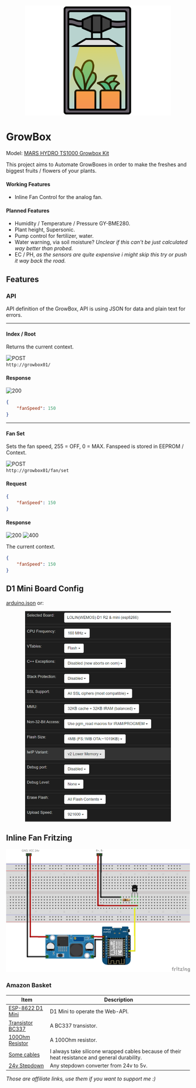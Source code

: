 <div align="center">
    <img src="./res/logo.png" width="400" />
</div>

# GrowBox
Model: <a target="_blank" href="https://amzn.to/3x9uhFN">MARS HYDRO TS1000 Growbox Kit</a>

This project aims to Automate GrowBoxes in order to make the freshes and biggest fruits / flowers of your plants. 
#### Working Features
 - Inline Fan Control for the analog fan.

#### Planned Features
 - Humidity / Temperature / Pressure GY-BME280.
 - Plant height, Supersonic.
 - Pump control for fertilizer, water. 
 - Water warning, via soil moisture? _Unclear if this can't be just calculated way better than probed._
 - EC / PH, _as the sensors are quite expensive i might skip this try or push it way back the road._


## Features
### API
API definition of the GrowBox, API is using JSON for data and plain text for errors. 

<hr/>

#### Index / Root
Returns the current context. 

![POST](https://img.shields.io/badge/GET-blue)<br/>
`http://growbox01/`
#### Response 
![200](https://img.shields.io/badge/200-green)
```json
{
    "fanSpeed": 150
}
```
<hr/>

#### Fan Set
Sets the fan speed, 255 = OFF, 0 = MAX. Fanspeed is stored in EEPROM / Context.

![POST](https://img.shields.io/badge/POST-green)<br/>
`http://growbox01/fan/set`
#### Request
```json
{
    "fanSpeed": 150
}
```
#### Response 
![200](https://img.shields.io/badge/200-green) ![400](https://img.shields.io/badge/400-red)

The current context.

```json
{
    "fanSpeed": 150
}
```

## D1 Mini Board Config
<a href="./res/arduino.json">arduino.json</a> or:
<div align="center">
    <img src="./res/board-config.png" width="400" />
</div>

## Inline Fan Fritzing
<a href="./InlineFan.fzz">
    <img src="./res/InlineFan_Steckplatine.png">
</a>

### Amazon Basket

|Item|Description|
|-|-|
| <a target="_blank" href="https://amzn.to/3TDTPma">ESP-8622 D1 Mini</a> |  D1 Mini to operate the Web-API. |
| <a target="_blank" href="https://amzn.to/4avrZPI">Transistor BC337</a> |  A BC337 transistor.  |
| <a target="_blank" href="https://amzn.to/4aB79hM">100Ohm Resistor</a> |  A 100Ohm resistor.  |
| <a target="_blank" href="https://amzn.to/3VyUdVE">Some cables</a> |  I always take silicone wrapped cables because of their heat resistance and general durability.  
| <a target="_blank" href="https://amzn.to/3J1IyHe">24v Stepdown</a> | Any stepdown converter from 24v to 5v. |




_Those are affiliate links, use them if you want to support me :)_